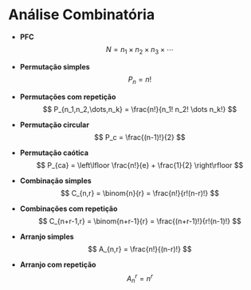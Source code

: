 # Análise Combinatória

- **PFC**
$$ N = n_1 \times n_2 \times n_3 \times \cdots $$

- **Permutação simples**
$$ P_{n} = n! $$

- **Permutações com repetição**
$$ P_{n_1,n_2,\dots,n_k} = \frac{n!}{n_1! n_2! \dots n_k!} $$

- **Permutação circular**
$$ P_c = \frac{(n-1)!}{2} $$

- **Permutação caótica**
$$ P_{ca} = \left\lfloor \frac{n!}{e} + \frac{1}{2} \right\rfloor $$

- **Combinação simples**
$$ C_{n,r} = \binom{n}{r} = \frac{n!}{r!(n-r)!} $$

- **Combinações com repetição**
$$ C_{n+r-1,r} = \binom{n+r-1}{r} = \frac{(n+r-1)!}{r!(n-1)!} $$

- **Arranjo simples**
$$ A_{n,r} = \frac{n!}{(n-r)!} $$

- **Arranjo com repetição**
$$ A_{n}^{r} = n^{r} $$